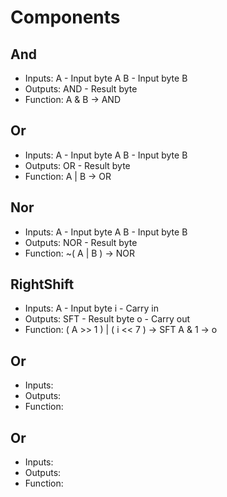 # Components

## And
- Inputs:
    A - Input byte A
    B - Input byte B
- Outputs:
    AND - Result byte
- Function:
    A & B -> AND

## Or
- Inputs:
A - Input byte A
B - Input byte B
- Outputs:
OR - Result byte
- Function:
A | B -> OR

## Nor
- Inputs:
A - Input byte A
B - Input byte B
- Outputs:
NOR - Result byte
- Function:
~( A | B ) -> NOR

## RightShift
- Inputs:
A - Input byte
i - Carry in
- Outputs:
SFT - Result byte
o - Carry out
- Function:
( A >> 1 ) | ( i << 7 ) -> SFT
A & 1 -> o

## Or
- Inputs:
- Outputs:
- Function:

## Or
- Inputs:
- Outputs:
- Function:
